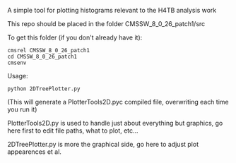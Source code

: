 A simple tool for plotting histograms relevant to the H4TB analysis work

This repo should be placed in the folder CMSSW_8_0_26_patch1/src

To get this folder (if you don't already have it):

	cmsrel CMSSW_8_0_26_patch1
	cd CMSSW_8_0_26_patch1
	cmsenv
  

Usage:

	python 2DTreePlotter.py
  
(This will generate a PlotterTools2D.pyc compiled file, overwriting each time you run it)
	
PlotterTools2D.py is used to handle just about everything but graphics, go here first to edit file paths, what to plot, etc...

2DTreePlotter.py is more the graphical side, go here to adjust plot appearences et al.

